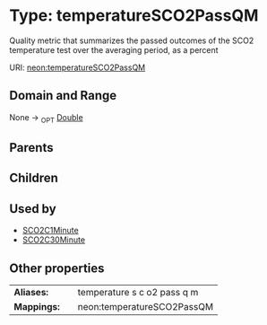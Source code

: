 
# Type: temperatureSCO2PassQM


Quality metric that summarizes the passed outcomes of the SCO2 temperature test over the averaging period, as a percent

URI: [neon:temperatureSCO2PassQM](https://data.neonscience.org/temperatureSCO2PassQM)


## Domain and Range

None ->  <sub>OPT</sub> [Double](types/Double.md)

## Parents


## Children


## Used by

 * [SCO2C1Minute](SCO2C1Minute.md)
 * [SCO2C30Minute](SCO2C30Minute.md)

## Other properties

|  |  |  |
| --- | --- | --- |
| **Aliases:** | | temperature s c o2 pass q m |
| **Mappings:** | | neon:temperatureSCO2PassQM |

